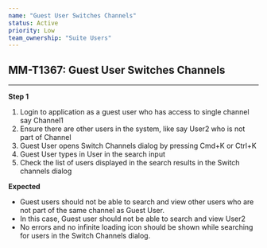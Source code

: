 ```yaml
---
name: "Guest User Switches Channels"
status: Active
priority: Low
team_ownership: "Suite Users"
---
```


## MM-T1367: Guest User Switches Channels

---

**Step 1**

1. Login to application as a guest user who has access to single channel say Channel1
2. Ensure there are other users in the system, like say User2 who is not part of Channel
3. Guest User opens Switch Channels dialog by pressing Cmd+K or Ctrl+K
4. Guest User types in User in the search input
5. Check the list of users displayed in the search results in the Switch channels dialog

**Expected**

- Guest users should not be able to search and view other users who are not part of the same channel as Guest User.
- In this case, Guest user should not be able to search and view User2
- No errors and no infinite loading icon should be shown while searching for users in the Switch Channels dialog.
